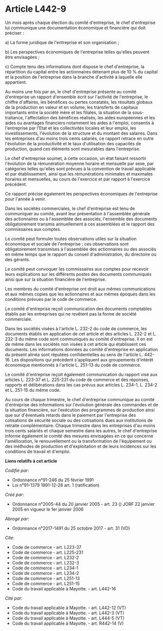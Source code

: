 # Article L442-9

Un mois après chaque élection du comité d'entreprise, le chef d'entreprise lui communique une documentation économique et
financière qui doit préciser :

a) La forme juridique de l'entreprise et son organisation ;

b) Les perspectives économiques de l'entreprise telles qu'elles peuvent être envisagées ;

c) Compte tenu des informations dont dispose le chef d'entreprise, la répartition du capital entre les actionnaires détenant
plus de 10 % du capital et la position de l'entreprise dans la branche d'activité à laquelle elle appartient.

Au moins une fois par an, le chef d'entreprise présente au comité d'entreprise un rapport d'ensemble écrit sur l'activité de
l'entreprise, le chiffre d'affaires, les bénéfices ou pertes constatés, les résultats globaux de la production en valeur et
en volume, les transferts de capitaux importants entre la société mère et les filiales, la situation de la sous-traitance,
l'affectation des bénéfices réalisés, les aides européennes et les aides ou avantages financiers notamment les aides à
l'emploi, consentis à l'entreprise par l'Etat et les collectivités locales et leur emploi, les investissements, l'évolution
de la structure et du montant des salaires. Dans les entreprises d'au moins trois cents salariés, ce rapport retrace en outre
l'évolution de la productivité et le taux d'utilisation des capacités de production, quand ces éléments sont mesurables dans
l'entreprise.

Le chef d'entreprise soumet, à cette occasion, un état faisant ressortir l'évolution de la rémunération moyenne horaire et
mensuelle par sexe, par catégories telles qu'elles sont prévues à la convention de travail applicable et par établissement,
ainsi que les rémunérations minimales et maximales horaires et mensuelles, au cours de l'exercice et par rapport à l'exercice
précédent.

Ce rapport précise également les perspectives économiques de l'entreprise pour l'année à venir.

Dans les sociétés commerciales, le chef d'entreprise est tenu de communiquer au comité, avant leur présentation à l'assemblée
générale des actionnaires ou à l'assemblée des associés, l'ensemble des documents obligatoirement transmis annuellement à ces
assemblées et le rapport des commissaires aux comptes.

Le comité peut formuler toutes observations utiles sur la situation économique et sociale de l'entreprise ; ces observations
sont obligatoirement transmises à l'assemblée des actionnaires ou des associés en même temps que le rapport du conseil
d'administration, du directoire ou des gérants.

Le comité peut convoquer les commissaires aux comptes pour recevoir leurs explications sur les différents postes des
documents communiqués ainsi que sur la situation financière de l'entreprise.

Les membres du comité d'entreprise ont droit aux mêmes communications et aux mêmes copies que les actionnaires et aux mêmes
époques dans les conditions prévues par le code de commerce.

Le comité d'entreprise reçoit communication des documents comptables établis par les entreprises qui ne revêtent pas la forme
de société commerciale.

Dans les sociétés visées à l'article L. 232-2 du code de commerce, les documents établis en application de cet article et des
articles L. 232-2 et L. 232-3 du même code sont communiqués au comité d'entreprise. Il en est de même dans les sociétés non
visées à cet article qui établissent ces documents. Les informations données au comité d'entreprise en application du présent
alinéa sont réputées confidentielles au sens de l'article L. 442-16. Les dispositions qui précèdent s'appliquent aux
groupements d'intérêt économique mentionnés à l'article L. 251-13 du code de commerce.

Le comité d'entreprise reçoit également communication du rapport visé aux articles L. 223-37 et L. 225-231 du code de
commerce et des réponses, rapports et délibérations dans les cas prévus aux articles L. 234-1, L. 234-2 et L. 251-15 du même
code.

Au cours de chaque trimestre, le chef d'entreprise communique au comité d'entreprise des informations sur l'évolution
générale des commandes et de la situation financière, sur l'exécution des programmes de production ainsi que sur d'éventuels
retards dans le paiement par l'entreprise des cotisations de sécurité sociale ou des cotisations dues aux institutions de
retraite complémentaire. Chaque trimestre dans les entreprises d'au moins trois cents salariés et chaque semestre dans les
autres, le chef d'entreprise informe également le comité des mesures envisagées en ce qui concerne l'amélioration, le
renouvellement ou la transformation de l'équipement ou des méthodes de production et d'exploitation et de leurs incidences
sur les conditions de travail et d'emploi.

**Liens relatifs à cet article**

_Codifié par_:

  - Ordonnance n°91-246 du 25 février 1991
  - Loi n°91-1379 1991-12-28 art. 1 (ratification)

_Créé par_:

  - Ordonnance n°2005-44 du 20 janvier 2005 - art. 23 () JORF 22 janvier 2005 en vigueur le 1er janvier 2006

_Abrogé par_:

  - Ordonnance n°2017-1491 du 25 octobre 2017 - art. 31 (VD)

_Cite_:

  - Code de commerce - art. L223-37
  - Code de commerce - art. L225-231
  - Code de commerce - art. L232-2
  - Code de commerce - art. L232-3
  - Code de commerce - art. L234-1
  - Code de commerce - art. L234-2
  - Code de commerce - art. L251-13
  - Code de commerce - art. L251-15
  - Code du travail applicable à Mayotte. - art. L442-16

_Cité par_:

  - Code du travail applicable à Mayotte. - art. L442-12 (VT)
  - Code du travail applicable à Mayotte. - art. L442-3 (VT)
  - Code du travail applicable à Mayotte. - art. L444-5 (VT)
  - Code du travail applicable à Mayotte. - art. R442-14 (V)
